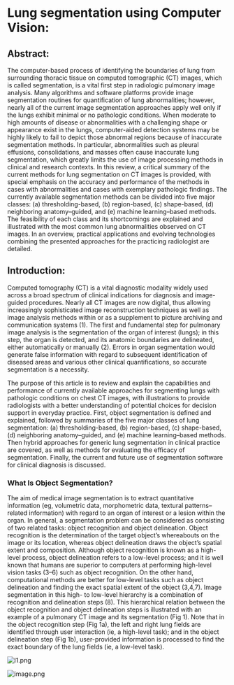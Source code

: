 

# Lung segmentation using Computer Vision:

## Abstract:

The computer-based process of identifying the boundaries of lung from surrounding thoracic tissue on computed tomographic (CT) images, which is called segmentation, is a vital first step in radiologic pulmonary image analysis. Many algorithms and software platforms provide image segmentation routines for quantification of lung abnormalities; however, nearly all of the current image segmentation approaches apply well only if the lungs exhibit minimal or no pathologic conditions. When moderate to high amounts of disease or abnormalities with a challenging shape or appearance exist in the lungs, computer-aided detection systems may be highly likely to fail to depict those abnormal regions because of inaccurate segmentation methods. In particular, abnormalities such as pleural effusions, consolidations, and masses often cause inaccurate lung segmentation, which greatly limits the use of image processing methods in clinical and research contexts. In this review, a critical summary of the current methods for lung segmentation on CT images is provided, with special emphasis on the accuracy and performance of the methods in cases with abnormalities and cases with exemplary pathologic findings. The currently available segmentation methods can be divided into five major classes: (a) thresholding-based, (b) region-based, (c) shape-based, (d) neighboring anatomy–guided, and (e) machine learning–based methods. The feasibility of each class and its shortcomings are explained and illustrated with the most common lung abnormalities observed on CT images. In an overview, practical applications and evolving technologies combining the presented approaches for the practicing radiologist are detailed.

## Introduction:

Computed tomography (CT) is a vital diagnostic modality widely used across a broad spectrum of clinical indications for diagnosis and image-guided procedures. Nearly all CT images are now digital, thus allowing increasingly sophisticated image reconstruction techniques as well as image analysis methods within or as a supplement to picture archiving and communication systems (1). The first and fundamental step for pulmonary image analysis is the segmentation of the organ of interest (lungs); in this step, the organ is detected, and its anatomic boundaries are delineated, either automatically or manually (2). Errors in organ segmentation would generate false information with regard to subsequent identification of diseased areas and various other clinical quantifications, so accurate segmentation is a necessity.

The purpose of this article is to review and explain the capabilities and performance of currently available approaches for segmenting lungs with pathologic conditions on chest CT images, with illustrations to provide radiologists with a better understanding of potential choices for decision support in everyday practice. First, object segmentation is defined and explained, followed by summaries of the five major classes of lung segmentation: (a) thresholding-based, (b) region-based, (c) shape-based, (d) neighboring anatomy–guided, and (e) machine learning–based methods. Then hybrid approaches for generic lung segmentation in clinical practice are covered, as well as methods for evaluating the efficacy of segmentation. Finally, the current and future use of segmentation software for clinical diagnosis is discussed.


### What Is Object Segmentation?

The aim of medical image segmentation is to extract quantitative information (eg, volumetric data, morphometric data, textural patterns–related information) with regard to an organ of interest or a lesion within the organ. In general, a segmentation problem can be considered as consisting of two related tasks: object recognition and object delineation. Object recognition is the determination of the target object’s whereabouts on the image or its location, whereas object delineation draws the object’s spatial extent and composition. Although object recognition is known as a high-level process, object delineation refers to a low-level process; and it is well known that humans are superior to computers at performing high-level vision tasks (3–6) such as object recognition. On the other hand, computational methods are better for low-level tasks such as object delineation and finding the exact spatial extent of the object (3,4,7). Image segmentation in this high- to low-level hierarchy is a combination of recognition and delineation steps (8). This hierarchical relation between the object recognition and object delineation steps is illustrated with an example of a pulmonary CT image and its segmentation (Fig 1). Note that in the object recognition step (Fig 1a), the left and right lung fields are identified through user interaction (ie, a high-level task); and in the object delineation step (Fig 1b), user-provided information is processed to find the exact boundary of the lung fields (ie, a low-level task).


![l1.png](attachment:l1.png)

![image.png](attachment:image.png)


```python

```
